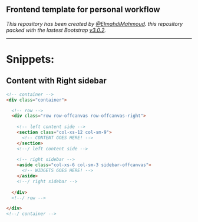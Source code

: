 Frontend template for personal workflow
---

*This repository has been created by [@ElmahdiMahmoud](ElmahdiMahmoud). this repository packed with the lastest Bootstrap [v3.0.2](http://getbootstrap.com/).*

---

Snippets:
===
Content with Right sidebar
---
```html
<!-- container -->
<div class="container">

  <!-- row -->
  <div class="row row-offcanvas row-offcanvas-right">
  
    <!-- left content side -->
    <section class="col-xs-12 col-sm-9">
      <!-- CONTENT GOES HERE! -->
    </section>
    <!--/ left content side -->
    
    <!-- right sidebar -->
    <aside class="col-xs-6 col-sm-3 sidebar-offcanvas">
      <!-- WIDGETS GOES HERE! -->
    </aside>
    <!--/ right sidebar -->
    
  </div>
  <!--/ row -->

</div>
<!--/ container -->
```


